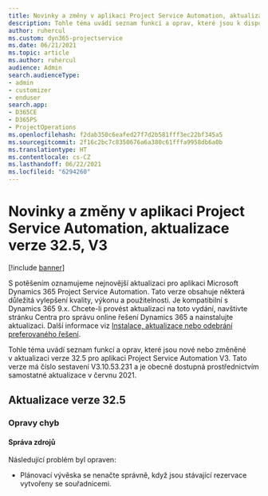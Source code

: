 ```yaml
---
title: Novinky a změny v aplikaci Project Service Automation, aktualizace verze 32.5, V3
description: Tohle téma uvádí seznam funkcí a oprav, které jsou k dispozici v Project Service Automation, aktualizace verze 32.5, V3.
author: ruhercul
ms.custom: dyn365-projectservice
ms.date: 06/21/2021
ms.topic: article
ms.author: ruhercul
audience: Admin
search.audienceType:
- admin
- customizer
- enduser
search.app:
- D365CE
- D365PS
- ProjectOperations
ms.openlocfilehash: f2dab350c6eafed27f7d2b581fff3ec22bf345a5
ms.sourcegitcommit: 2f16c2bc7c8350676a6a380c61fffa9958db6a0b
ms.translationtype: HT
ms.contentlocale: cs-CZ
ms.lasthandoff: 06/22/2021
ms.locfileid: "6294260"
---
```

# <a name="whats-new-or-changed-in-project-service-automation-update-release-325-v3"></a>Novinky a změny v aplikaci Project Service Automation, aktualizace verze 32.5, V3

[!include [banner](../includes/psa-now-project-operations.md)]

S potěšením oznamujeme nejnovější aktualizaci pro aplikaci Microsoft Dynamics 365 Project Service Automation. Tato verze obsahuje některá důležitá vylepšení kvality, výkonu a použitelnosti. Je kompatibilní s Dynamics 365 9.x. Chcete-li provést aktualizaci na toto vydání, navštivte stránku Centra pro správu online řešení Dynamics 365 a nainstalujte aktualizaci. Další informace viz [Instalace, aktualizace nebo odebrání preferovaného řešení](/power-platform/admin/install-remove-preferred-solution).

Tohle téma uvádí seznam funkcí a oprav, které jsou nové nebo změněné v aktualizaci verze 32.5 pro aplikaci Project Service Automation V3. Tato verze má číslo sestavení V3.10.53.231 a je obecně dostupná prostřednictvím samostatné aktualizace v červnu 2021.

## <a name="update-release-325"></a>Aktualizace verze 32.5

### <a name="bug-fixes"></a>Opravy chyb

#### <a name="resource-management"></a>Správa zdrojů

Následující problém byl opraven:

- Plánovací vývěska se nenačte správně, když jsou stávající rezervace vytvořeny se souřadnicemi.


